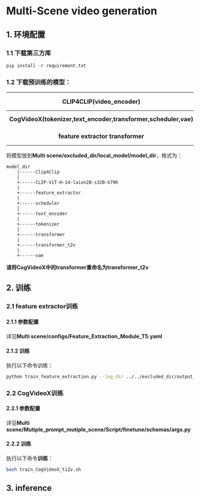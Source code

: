 # Multi-Scene video generation

## 1. 环境配置

### 1.1 下载第三方库

```python
pip install -r requirement.txt
```

### 1.2 下载预训练的模型：

|                   CLIP4CLIP(video_encoder)                   | https://huggingface.co/Searchium-ai/clip4clip-webvid150k     |
| :----------------------------------------------------------: | ------------------------------------------------------------ |
| **CogVideoX(tokenizer,text_encoder,transformer,scheduler,vae)** | [THUDM/CogVideoX-2b · Hugging Face](https://huggingface.co/THUDM/CogVideoX-2b) |
|              **feature extractor transformer**               | [laion/CLIP-ViT-H-14-laion2B-s32B-b79K · Hugging Face](https://huggingface.co/laion/CLIP-ViT-H-14-laion2B-s32B-b79K) |

将模型放到**Multi scene/excluded_dir/local_model/model_dir**，格式为：

```
model_dir
	|------Clip4Clip
	|
	+------CLIP-ViT-H-14-laion2B-s32B-b79K
	|
	+------feature_extractor
	|
	+------scheduler
	|
	+------text_encoder
	|
	+------tokenizer
	|
	+------transformer
	|
	+------transformer_t2v
	|
	+------vae
```

**请将CogVideoX中的transformer重命名为transformer_t2v**



## 2. 训练

### 2.1 feature extractor训练

#### 2.1.1 参数配置

详见**Multi scene/configs/Feature_Extraction_Module_T5.yaml**

#### 2.1.2 训练

执行以下命令训练：

```bash
python train_feature_extraction.py --log_dir ../../excluded_dir/output_dir/logs/train_feature_extraction --output_dir ../../excluded_dir/output_dir/logs/train_feature_extraction/ckpt --resume_from_checkpoint '' --configs ../../configs/Feature_Extraction_Module_T5.yaml --device cpu --mixed_precision fp16
```



### 2.2 CogVideoX训练

#### 2.2.1 参数配置

详见**Multi scene/Mutiple_prompt_mutiple_scene/Script/finetune/schemas/args.py**

#### 2.2.2 训练

执行以下命令**训练**：

```bash
bash train_CogVideoX_ti2v.sh
```



## 3. inference


